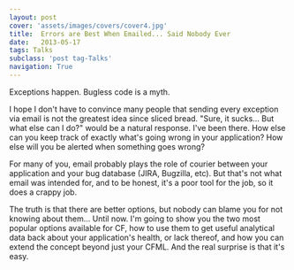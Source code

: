 ```yaml
---
layout: post
cover: 'assets/images/covers/cover4.jpg'
title:  Errors are Best When Emailed... Said Nobody Ever
date:   2013-05-17
tags: Talks
subclass: 'post tag-Talks'
navigation: True
---
```


<script async class="speakerdeck-embed" data-id="6142a1bd3e2b408786cf9c508c953d5c" data-ratio="1.33333333333333" src="https://speakerdeck.com/assets/embed.js"></script>

Exceptions happen. Bugless code is a myth.

I hope I don't have to convince many people that sending every exception via email is not the greatest idea since sliced bread. "Sure, it sucks... But what else can I do?" would be a natural response. I've been there. How else can you keep track of exactly what's going wrong in your application? How else will you be alerted when something goes wrong?

For many of you, email probably plays the role of courier between your application and your bug database (JIRA, Bugzilla, etc). But that's not what email was intended for, and to be honest, it's a poor tool for the job, so it does a crappy job.

The truth is that there are better options, but nobody can blame you for not knowing about them... Until now. I'm going to show you the two most popular options available for CF, how to use them to get useful analytical data back about your application's health, or lack thereof, and how you can extend the concept beyond just your CFML. And the real surprise is that it's easy.
